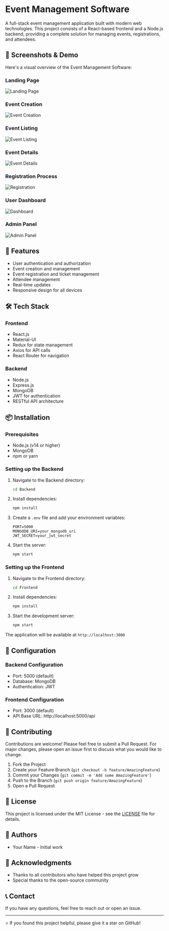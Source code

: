 # Event Management Software

A full-stack event management application built with modern web technologies. This project consists of a React-based frontend and a Node.js backend, providing a complete solution for managing events, registrations, and attendees.

## 📸 Screenshots & Demo

Here's a visual overview of the Event Management Software:

### Landing Page

![Landing Page](demo/Screenshot%202025-03-03%20181458.png)

### Event Creation

![Event Creation](demo/Screenshot%202025-03-03%20181521.png)

### Event Listing

![Event Listing](demo/Screenshot%202025-03-03%20181541.png)

### Event Details

![Event Details](demo/Screenshot%202025-03-03%20181556.png)

### Registration Process

![Registration](demo/Screenshot%202025-03-03%20181614.png)

### User Dashboard

![Dashboard](demo/Screenshot%202025-03-03%20181629.png)

### Admin Panel

![Admin Panel](demo/Screenshot%202025-03-03%20181701.png)

## 🚀 Features

- User authentication and authorization
- Event creation and management
- Event registration and ticket management
- Attendee management
- Real-time updates
- Responsive design for all devices

## 🛠️ Tech Stack

### Frontend

- React.js
- Material-UI
- Redux for state management
- Axios for API calls
- React Router for navigation

### Backend

- Node.js
- Express.js
- MongoDB
- JWT for authentication
- RESTful API architecture

## 📦 Installation

### Prerequisites

- Node.js (v14 or higher)
- MongoDB
- npm or yarn

### Setting up the Backend

1. Navigate to the Backend directory:

   ```bash
   cd Backend
   ```

2. Install dependencies:

   ```bash
   npm install
   ```

3. Create a `.env` file and add your environment variables:

   ```
   PORT=5000
   MONGODB_URI=your_mongodb_uri
   JWT_SECRET=your_jwt_secret
   ```

4. Start the server:
   ```bash
   npm start
   ```

### Setting up the Frontend

1. Navigate to the Frontend directory:

   ```bash
   cd Frontend
   ```

2. Install dependencies:

   ```bash
   npm install
   ```

3. Start the development server:
   ```bash
   npm start
   ```

The application will be available at `http://localhost:3000`

## 🔧 Configuration

### Backend Configuration

- Port: 5000 (default)
- Database: MongoDB
- Authentication: JWT

### Frontend Configuration

- Port: 3000 (default)
- API Base URL: http://localhost:5000/api

## 🤝 Contributing

Contributions are welcome! Please feel free to submit a Pull Request. For major changes, please open an issue first to discuss what you would like to change.

1. Fork the Project
2. Create your Feature Branch (`git checkout -b feature/AmazingFeature`)
3. Commit your Changes (`git commit -m 'Add some AmazingFeature'`)
4. Push to the Branch (`git push origin feature/AmazingFeature`)
5. Open a Pull Request

## 📝 License

This project is licensed under the MIT License - see the [LICENSE](LICENSE) file for details.

## 👥 Authors

- Your Name - Initial work

## 🙏 Acknowledgments

- Thanks to all contributors who have helped this project grow
- Special thanks to the open-source community

## 📞 Contact

If you have any questions, feel free to reach out or open an issue.

---

⭐️ If you found this project helpful, please give it a star on GitHub!
